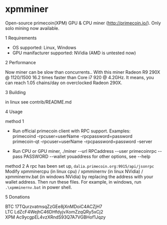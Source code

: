 xpmminer
========

Open-source primecoin(XPM) GPU & CPU miner (http://primecoin.io/). Only solo mining now available.

1 Requirements

- OS supported: Linux, Windows
- GPU manifacturer supported: NVidia (AMD is untested now)

2 Performance

Now miner can be slow than concurrents.. With this miner Radeon R9 290X @ 1120/1500 16.2 times faster than Core i7 920 @ 4.2GHz. It means, you can reach 1.05 chains/day on overclocked Radeon 290X.

3 Building

in linux see contrib/README.md

4 Usage

method 1
- Run official primecoin client with RPC support. Examples:<BR>
  primecoind -rpcuser=userName -rpcpassword=password<BR>
  primecoin-qt -rpcuser=userName -rpcpassword=password -server<BR>
  
- Run CPU or GPU miner,
./miner --url RPCaddress --user primecoinrpc --pass PASSWORD   --wallet youaddress
for other options, see --help

method 2
A rpc has been set up, `dalia.primecoin.org:9915/api/jsonrpc`
Modify xpmminercpu (in linux cpu) / xpmminernv (in linux NVidia) / xpmminernv.bat (in windows NVidia)
by replacing the address with your wallet address.
Then run these files. For example, in windows, run `.\xpmminernv.bat` in power shell.


5 Donations

BTC 17TQurzvatmsqZzGEe8jXnMDoiC4ACZjH7<BR>
LTC LdZcF4WejhC46DHfdyjvXomZzqQRy5xCj2<BR>
XPM Ac9ycgpEL4vzXRndS93Q7A7VGBHof1Jqzy
